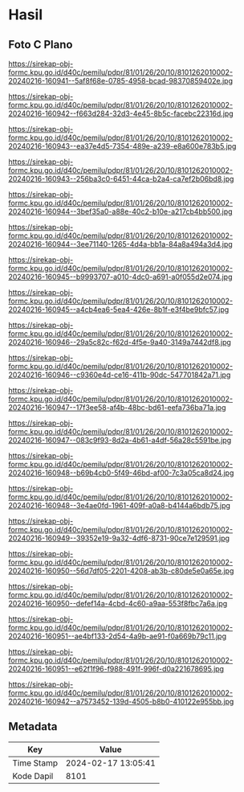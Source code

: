 # Hasil

## Foto C Plano

https://sirekap-obj-formc.kpu.go.id/d40c/pemilu/pdpr/81/01/26/20/10/8101262010002-20240216-160941--5af8f68e-0785-4958-bcad-98370859402e.jpg

https://sirekap-obj-formc.kpu.go.id/d40c/pemilu/pdpr/81/01/26/20/10/8101262010002-20240216-160942--f663d284-32d3-4e45-8b5c-facebc22316d.jpg

https://sirekap-obj-formc.kpu.go.id/d40c/pemilu/pdpr/81/01/26/20/10/8101262010002-20240216-160943--ea37e4d5-7354-489e-a239-e8a600e783b5.jpg

https://sirekap-obj-formc.kpu.go.id/d40c/pemilu/pdpr/81/01/26/20/10/8101262010002-20240216-160943--256ba3c0-6451-44ca-b2a4-ca7ef2b06bd8.jpg

https://sirekap-obj-formc.kpu.go.id/d40c/pemilu/pdpr/81/01/26/20/10/8101262010002-20240216-160944--3bef35a0-a88e-40c2-b10e-a217cb4bb500.jpg

https://sirekap-obj-formc.kpu.go.id/d40c/pemilu/pdpr/81/01/26/20/10/8101262010002-20240216-160944--3ee71140-1265-4d4a-bb1a-84a8a494a3d4.jpg

https://sirekap-obj-formc.kpu.go.id/d40c/pemilu/pdpr/81/01/26/20/10/8101262010002-20240216-160945--b9993707-a010-4dc0-a691-a0f055d2e074.jpg

https://sirekap-obj-formc.kpu.go.id/d40c/pemilu/pdpr/81/01/26/20/10/8101262010002-20240216-160945--a4cb4ea6-5ea4-426e-8b1f-e3f4be9bfc57.jpg

https://sirekap-obj-formc.kpu.go.id/d40c/pemilu/pdpr/81/01/26/20/10/8101262010002-20240216-160946--29a5c82c-f62d-4f5e-9a40-3149a7442df8.jpg

https://sirekap-obj-formc.kpu.go.id/d40c/pemilu/pdpr/81/01/26/20/10/8101262010002-20240216-160946--c9360e4d-ce16-411b-90dc-547701842a71.jpg

https://sirekap-obj-formc.kpu.go.id/d40c/pemilu/pdpr/81/01/26/20/10/8101262010002-20240216-160947--17f3ee58-af4b-48bc-bd61-eefa736ba71a.jpg

https://sirekap-obj-formc.kpu.go.id/d40c/pemilu/pdpr/81/01/26/20/10/8101262010002-20240216-160947--083c9f93-8d2a-4b61-a4df-56a28c5591be.jpg

https://sirekap-obj-formc.kpu.go.id/d40c/pemilu/pdpr/81/01/26/20/10/8101262010002-20240216-160948--b69b4cb0-5f49-46bd-af00-7c3a05ca8d24.jpg

https://sirekap-obj-formc.kpu.go.id/d40c/pemilu/pdpr/81/01/26/20/10/8101262010002-20240216-160948--3e4ae0fd-1961-409f-a0a8-b4144a6bdb75.jpg

https://sirekap-obj-formc.kpu.go.id/d40c/pemilu/pdpr/81/01/26/20/10/8101262010002-20240216-160949--39352e19-9a32-4df6-8731-90ce7e129591.jpg

https://sirekap-obj-formc.kpu.go.id/d40c/pemilu/pdpr/81/01/26/20/10/8101262010002-20240216-160950--56d7df05-2201-4208-ab3b-c80de5e0a65e.jpg

https://sirekap-obj-formc.kpu.go.id/d40c/pemilu/pdpr/81/01/26/20/10/8101262010002-20240216-160950--defef14a-4cbd-4c60-a9aa-553f8fbc7a6a.jpg

https://sirekap-obj-formc.kpu.go.id/d40c/pemilu/pdpr/81/01/26/20/10/8101262010002-20240216-160951--ae4bf133-2d54-4a9b-ae91-f0a669b79c11.jpg

https://sirekap-obj-formc.kpu.go.id/d40c/pemilu/pdpr/81/01/26/20/10/8101262010002-20240216-160951--e62f1f96-f988-491f-996f-d0a221678695.jpg

https://sirekap-obj-formc.kpu.go.id/d40c/pemilu/pdpr/81/01/26/20/10/8101262010002-20240216-160942--a7573452-139d-4505-b8b0-410122e955bb.jpg


## Metadata

| Key        | Value               |
| ---------- | ------------------- |
| Time Stamp | 2024-02-17 13:05:41 |
| Kode Dapil | 8101                |



